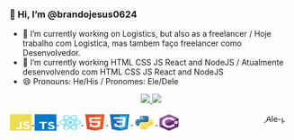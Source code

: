 
### 👋 Hi, I’m @brandojesus0624

- 🔭 I’m currently working on Logistics, but also as a freelancer / Hoje trabalho com Logistica, mas tambem faço freelancer como  Desenvolvedor.
- 🌱 I’m currently working HTML CSS JS React and NodeJS / Atualmente desenvolvendo com HTML CSS JS React and NodeJS
- 😄 Pronouns: He/His / Pronomes: Ele/Dele

<div align="center">
  <a href="https://github.com/snoxanders">
  <img height="180em" src="https://github-readme-stats.vercel.app/api?username=snoxanders&show_icons=true&theme=blueberry&include_all_commits=true&count_private=true"/>
  <img height="180em" src="https://github-readme-stats.vercel.app/api/top-langs/?username=snoxanders&layout=compact&langs_count=7&theme=blueberry"/>
</div>

<div style="display: inline_block"><br>
  <img align="center" alt="Rafa-Js" height="30" width="40" src="https://raw.githubusercontent.com/devicons/devicon/master/icons/javascript/javascript-plain.svg">
  <img align="center" alt="Rafa-Ts" height="30" width="40" src="https://raw.githubusercontent.com/devicons/devicon/master/icons/typescript/typescript-plain.svg">
  <img align="center" alt="Rafa-React" height="30" width="40" src="https://raw.githubusercontent.com/devicons/devicon/master/icons/react/react-original.svg">
  <img align="center" alt="Rafa-HTML" height="30" width="40" src="https://raw.githubusercontent.com/devicons/devicon/master/icons/html5/html5-original.svg">
  <img align="center" alt="Rafa-CSS" height="30" width="40" src="https://raw.githubusercontent.com/devicons/devicon/master/icons/css3/css3-original.svg">
  <img align="center" alt="Rafa-Python" height="30" width="40" src="https://raw.githubusercontent.com/devicons/devicon/master/icons/python/python-original.svg">
  <img align="center" alt="Rafa-Csharp" height="30" width="40" src="https://raw.githubusercontent.com/devicons/devicon/master/icons/csharp/csharp-original.svg">
  <img align="right" alt="Ale-pic" height="150" style="border-radius:50%;"src="https://cdn.discordapp.com/attachments/946563329470648354/995448472570437662/foto_perfil_avatar.jpg">
</div>
